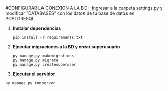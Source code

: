 #CONFIGURAR LA CONEXIÓN A LA BD:
-Ingresar a la carpeta settings.py y modificar "DATABASES" con los datos de tu base de datos en POSTGRESQL



1. **Instalar dependencias**
   ```
   pip install -r requirements.txt
   ```

2. **Ejecutar migraciones a la BD y crear superusuario**
   ```
   py manage.py makemigrations 
   py manage.py migrate
   py manage.py createsuperuser 
   ```

3. **Ejecutar el servidor**
``` 
py manage.py runserver
```